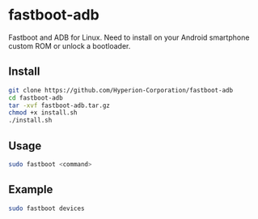 # fastboot-adb
Fastboot and ADB for Linux. Need to install on your Android smartphone custom ROM or unlock a bootloader.

## Install
```bash
git clone https://github.com/Hyperion-Corporation/fastboot-adb
cd fastboot-adb
tar -xvf fastboot-adb.tar.gz
chmod +x install.sh
./install.sh
```

## Usage
```bash
sudo fastboot <command>
```

## Example
```bash
sudo fastboot devices
```
